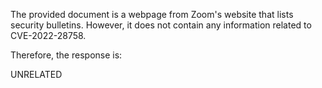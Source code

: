 The provided document is a webpage from Zoom's website that lists security bulletins. However, it does not contain any information related to CVE-2022-28758.

Therefore, the response is:

UNRELATED